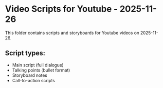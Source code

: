 # Video Scripts for Youtube - 2025-11-26

This folder contains scripts and storyboards for Youtube videos on 2025-11-26.

## Script types:
- Main script (full dialogue)
- Talking points (bullet format)
- Storyboard notes
- Call-to-action scripts

